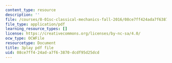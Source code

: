 ```yaml
---
content_type: resource
description: ''
file: /courses/8-01sc-classical-mechanics-fall-2016/08ce7ff424ada7f63870dcdf95d25dcd_XeTsZhYHY_E.pdf
file_type: application/pdf
learning_resource_types: []
license: https://creativecommons.org/licenses/by-nc-sa/4.0/
ocw_type: OCWFile
resourcetype: Document
title: 3play pdf file
uid: 08ce7ff4-24ad-a7f6-3870-dcdf95d25dcd
---
```

